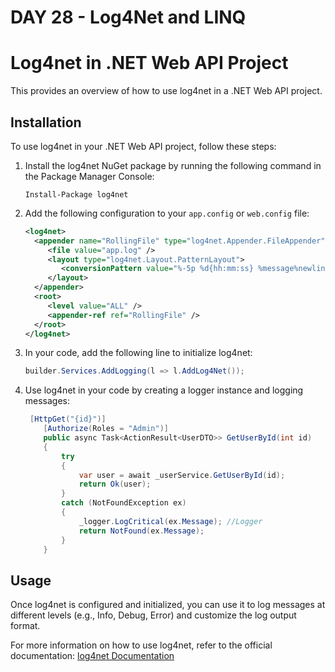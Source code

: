 # DAY 28 - Log4Net and LINQ

# Log4net in .NET Web API Project

This provides an overview of how to use log4net in a .NET Web API project.

## Installation

To use log4net in your .NET Web API project, follow these steps:

1. Install the log4net NuGet package by running the following command in the Package Manager Console:

    ```
    Install-Package log4net
    ```

2. Add the following configuration to your `app.config` or `web.config` file:

    ```xml
    <log4net>
      <appender name="RollingFile" type="log4net.Appender.FileAppender">
         <file value="app.log" />
         <layout type="log4net.Layout.PatternLayout">
            <conversionPattern value="%-5p %d{hh:mm:ss} %message%newline" />
         </layout>
      </appender>
      <root>
         <level value="ALL" />
         <appender-ref ref="RollingFile" />
      </root>
    </log4net>
    ```

3. In your code, add the following line to initialize log4net:

    ```csharp
    builder.Services.AddLogging(l => l.AddLog4Net());
    ```

4. Use log4net in your code by creating a logger instance and logging messages:

    ```csharp
     [HttpGet("{id}")]
        [Authorize(Roles = "Admin")]
        public async Task<ActionResult<UserDTO>> GetUserById(int id)
        {
            try
            {
                var user = await _userService.GetUserById(id);
                return Ok(user);
            }
            catch (NotFoundException ex)
            {
                _logger.LogCritical(ex.Message); //Logger
                return NotFound(ex.Message);
            }
        }

    ```

## Usage

Once log4net is configured and initialized, you can use it to log messages at different levels (e.g., Info, Debug, Error) and customize the log output format.

For more information on how to use log4net, refer to the official documentation: [log4net Documentation](https://logging.apache.org/log4net/)
